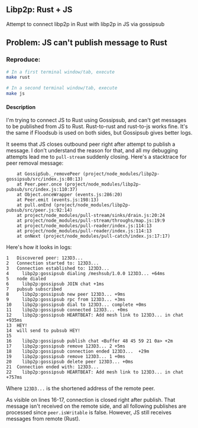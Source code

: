 ## Libp2p: Rust + JS
Attempt to connect libp2p in Rust with libp2p in JS via gossipsub

## Problem: JS can't publish message to Rust
### Reproduce:
```bash
# In a first terminal window/tab, execute
make rust 

# In a second terminal window/tab, execute
make js
```
#### Description
I'm trying to connect JS to Rust using Gossipsub, and can't get messages to be published from JS to Rust. Rust-to-rust and rust-to-js works fine. It's the same if Floodsub is used on both sides, but Gossipsub gives better logs.

It seems that JS closes outbound peer right after attempt to publish a message. I don't understand the reason for that, and all my debugging attempts lead me to `pull-stream` suddenly closing. Here's a stacktrace for peer removal message:

```
    at GossipSub._removePeer (project/node_modules/libp2p-gossipsub/src/index.js:80:13)
    at Peer.peer.once (project/node_modules/libp2p-pubsub/src/index.js:110:37)
    at Object.onceWrapper (events.js:286:20)
    at Peer.emit (events.js:198:13)
    at pull.onEnd (project/node_modules/libp2p-pubsub/src/peer.js:92:14)
    at project/node_modules/pull-stream/sinks/drain.js:20:24
    at project/node_modules/pull-stream/throughs/map.js:19:9
    at project/node_modules/pull-reader/index.js:114:13
    at project/node_modules/pull-reader/index.js:114:13
    at onNext (project/node_modules/pull-catch/index.js:17:17)
```

Here's how it looks in logs:
```
1   Discovered peer: 123D3...
2   Connection started to: 123D3...
3   Connection established to: 123D3...
4     libp2p:gossipsub dialing /meshsub/1.0.0 123D3... +64ms
5   node dialed
6     libp2p:gossipsub JOIN chat +1ms
7   pubsub subscribed
8     libp2p:gossipsub new peer 123D3... +9ms
9     libp2p:gossipsub rpc from 123D3... +3ms
10    libp2p:gossipsub dial to 123D3... complete +0ms
11    libp2p:gossipsub connected 123D3... +0ms
12    libp2p:gossipsub HEARTBEAT: Add mesh link to 123D3... in chat +935ms
13  HEY!
14  will send to pubsub HEY!
15  
16    libp2p:gossipsub publish chat <Buffer 48 45 59 21 0a> +2m
17    libp2p:gossipsub remove 123D3... 2 +5ms
18    libp2p:gossipsub connection ended 123D3...  +29m
19    libp2p:gossipsub remove 123D3... 1 +0ms
20    libp2p:gossipsub delete peer 123D3... +0ms
21  Connection ended with: 123D3...
22    libp2p:gossipsub HEARTBEAT: Add mesh link to 123D3... in chat +757ms
```
Where `123D3...` is the shortened address of the remote peer.

As visible on lines 16-17, connection is closed right after publish. That message isn't received on the remote side, and all following publishes are processed since `peer.isWritable` is false. However, JS still receives messages from remote (Rust).